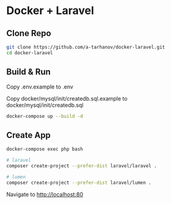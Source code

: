 # Docker + Laravel

## Clone Repo

```bash
git clone https://github.com/a-tarhanov/docker-laravel.git
cd docker-laravel
```

## Build & Run

Copy .env.example to .env

Copy docker/mysql/init/createdb.sql.example to docker/mysql/init/createdb.sql

```bash
docker-compose up --build -d
```

## Create App

```bash
docker-compose exec php bash

# laravel 
composer create-project --prefer-dist laravel/laravel .

# lumen 
composer create-project --prefer-dist laravel/lumen .
```

Navigate to [http://localhost:80](http://localhost:80)
